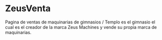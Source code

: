 # ZeusVenta
Pagina de ventas de maquinarias de gimnasios / Templo es el gimnasio el cual es el creador de la marca Zeus Machines y vende su propia marca de maquinarias.
